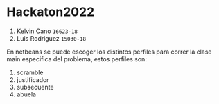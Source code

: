 # Hackaton2022
  1. Kelvin Cano `16623-18`
  2. Luis Rodriguez `15030-18`

En netbeans se puede escoger los distintos perfiles para correr la clase main especifica del problema, estos perfiles son:
  1. scramble
  2. justificador
  3. subsecuente
  4. abuela
